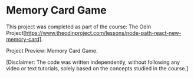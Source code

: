 # Memory Card Game

This project was completed as part of the course: The Odin Project[https://www.theodinproject.com/lessons/node-path-react-new-memory-card].

Project Preview: Memory Card Game.

[Disclaimer: The code was written independently, without following any video or text tutorials, solely based on the concepts studied in the course.]
